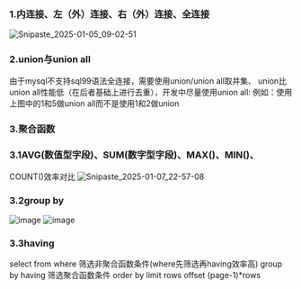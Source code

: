 ### 1.内连接、左（外）连接、右（外）连接、全连接
![Snipaste_2025-01-05_09-02-51](https://github.com/user-attachments/assets/41f67232-362c-4198-ba5b-ef53f3e8fe7c)

### 2.union与union all
由于mysql不支持sql99语法全连接，需要使用union/union all取并集、
union比union all性能低（在后者基础上进行去重），开发中尽量使用union all:
例如：使用上图中的1和5做union all而不是使用1和2做union
### 3.聚合函数
### 3.1AVG(数值型字段)、SUM(数字型字段)、MAX()、MIN()、
COUNT()效率对比
![Snipaste_2025-01-07_22-57-08](https://github.com/user-attachments/assets/58fc8568-8976-458c-8881-4779170e6477)


### 3.2group by
![image](https://github.com/user-attachments/assets/e4f9680b-2512-416a-ad5c-ca9a03724741)
![image](https://github.com/user-attachments/assets/87fe7d9b-5aeb-4e4e-b841-bfb50e336a1b)

### 3.3having
select
from
where 筛选非聚合函数条件(where先筛选再having效率高)
group by
having 筛选聚合函数条件
order by
limit rows offset (page-1)*rows 
